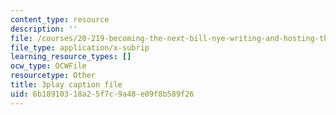 ```yaml
---
content_type: resource
description: ''
file: /courses/20-219-becoming-the-next-bill-nye-writing-and-hosting-the-educational-show-january-iap-2015/6b18910318a25f7c9a48e09f8b589f26_Docl3KOqnHI.vtt
file_type: application/x-subrip
learning_resource_types: []
ocw_type: OCWFile
resourcetype: Other
title: 3play caption file
uid: 6b189103-18a2-5f7c-9a48-e09f8b589f26
---
```

